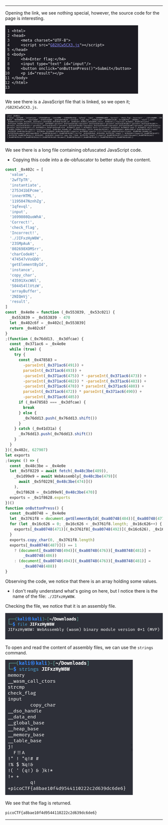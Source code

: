 
---

Opening the link, we see nothing special, however, the source code for the page is interesting.

![](./screenshots/some-1.png)

We see there is a JavaScript file that is linked, so we open it; `/G82XCw5CX3.js`.

![](./screenshots/some-2.png)

We see there is a long file containing obfuscated JavaScript code.
- Copying this code into a de-obfuscator to better study the content.

```JavaScript
const _0x402c = [
  'value',
  '2wfTpTR',
  'instantiate',
  '275341bEPcme',
  'innerHTML',
  '1195047NznhZg',
  '1qfevql',
  'input',
  '1699808QuoWhA',
  'Correct!',
  'check_flag',
  'Incorrect!',
  './JIFxzHyW8W',
  '23SMpAuA',
  '802698XOMSrr',
  'charCodeAt',
  '474547vVoGDO',
  'getElementById',
  'instance',
  'copy_char',
  '43591XxcWUl',
  '504454llVtzW',
  'arrayBuffer',
  '2NIQmVj',
  'result',
]
const _0x4e0e = function (_0x553839, _0x53c021) {
  _0x553839 = _0x553839 - 470
  let _0x402c6f = _0x402c[_0x553839]
  return _0x402c6f
}
;(function (_0x76dd13, _0x3dfcae) {
  const _0x371ac6 = _0x4e0e
  while (true) {
    try {
      const _0x478583 =
        -parseInt(_0x371ac6(491)) +
        parseInt(_0x371ac6(493)) +
        -parseInt(_0x371ac6(475)) * -parseInt(_0x371ac6(473)) +
        -parseInt(_0x371ac6(482)) * -parseInt(_0x371ac6(483)) +
        -parseInt(_0x371ac6(478)) * parseInt(_0x371ac6(480)) +
        parseInt(_0x371ac6(472)) * parseInt(_0x371ac6(490)) +
        -parseInt(_0x371ac6(485))
      if (_0x478583 === _0x3dfcae) {
        break
      } else {
        _0x76dd13.push(_0x76dd13.shift())
      }
    } catch (_0x41d31a) {
      _0x76dd13.push(_0x76dd13.shift())
    }
  }
})(_0x402c, 627907)
let exports
;(async () => {
  const _0x48c3be = _0x4e0e
  let _0x5f0229 = await fetch(_0x48c3be(489)),
    _0x1d99e9 = await WebAssembly[_0x48c3be(479)](
      await _0x5f0229[_0x48c3be(474)]()
    ),
    _0x1f8628 = _0x1d99e9[_0x48c3be(470)]
  exports = _0x1f8628.exports
})()
function onButtonPress() {
  const _0xa80748 = _0x4e0e
  let _0x3761f8 = document.getElementById(_0xa80748(484))[_0xa80748(477)]
  for (let _0x16c626 = 0; _0x16c626 < _0x3761f8.length; _0x16c626++) {
    exports[_0xa80748(471)](_0x3761f8[_0xa80748(492)](_0x16c626), _0x16c626)
  }
  exports.copy_char(0, _0x3761f8.length)
  exports[_0xa80748(487)]() == 1
    ? (document[_0xa80748(494)](_0xa80748(476))[_0xa80748(481)] =
        _0xa80748(486))
    : (document[_0xa80748(494)](_0xa80748(476))[_0xa80748(481)] =
        _0xa80748(488))
}
```

Observing the code, we notice that there is an array holding some values.
- I don't really understand what's going on here, but I notice there is the name of the file: `./JIFxzHyW8W`.

Checking the file, we notice that it is an assembly file.

![](./screenshots/some-4.png)

To open and read the content of assembly files, we can use the `strings` command.

![](./screenshots/some-3.png)

We see that the flag is returned.

```text
picoCTF{a8bae10f4d9544110222c2d639dc6de6}
```

---
